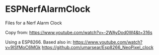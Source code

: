 # ESPNerfAlarmClock
Files for a Nerf Alarm Clock

Copy from:
https://www.youtube.com/watch?v=-2WAyDod0W4&t=316s

Using a ESP8266.
Based also in:
https://www.youtube.com/watch?v=9ISfMoC6MGk
https://github.com/umarsear/Esp8266_NeoPixel_clock
